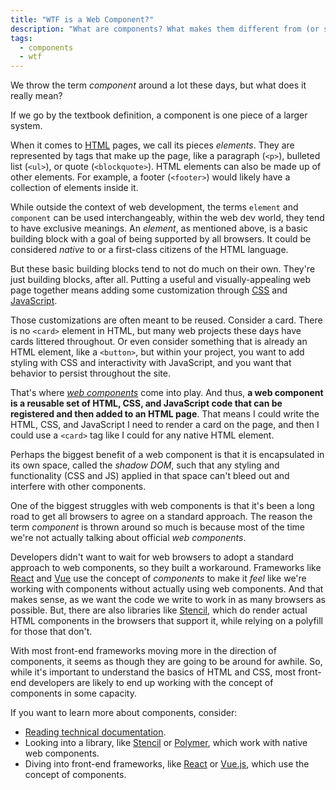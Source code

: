 ```yaml
---
title: "WTF is a Web Component?"
description: "What are components? What makes them different from (or similar to) HTML elements? How are they being used today? Let's find out."
tags:
  - components
  - wtf
---
```


We throw the term _component_ around a lot these days, but what does it really mean?

If we go by the textbook definition, a component is one piece of a larger system.

When it comes to [HTML](/wtf-is-html) pages, we call its pieces _elements_. They are represented by tags that make up the page, like a paragraph (`<p>`), bulleted list (`<ul>`), or quote (`<blockquote>`). HTML elements can also be made up of other elements. For example, a footer (`<footer>`) would likely have a collection of elements inside it.

While outside the context of web development, the terms `element` and `component` can be used interchangeably, within the web dev world, they tend to have exclusive meanings. An _element_, as mentioned above, is a basic building block with a goal of being supported by all browsers. It could be considered _native_ to or a first-class citizens of the HTML language.

But these basic building blocks tend to not do much on their own. They're just building blocks, after all. Putting a useful and visually-appealing web page together means adding some customization through [CSS](/wtf-is-css) and [JavaScript](/wtf-is-javascript).

Those customizations are often meant to be reused. Consider a card. There is no `<card>` element in HTML, but many web projects these days have cards littered throughout. Or even consider something that is already an HTML element, like a `<button>`, but within your project, you want to add styling with CSS and interactivity with JavaScript, and you want that behavior to persist throughout the site.

That's where [_web components_](https://developer.mozilla.org/en-US/docs/Web/Web_Components) come into play. And thus, **a web component is a reusable set of HTML, CSS, and JavaScript code that can be registered and then added to an HTML page**. That means I could write the HTML, CSS, and JavaScript I need to render a card on the page, and then I could use a `<card>` tag like I could for any native HTML element.

Perhaps the biggest benefit of a web component is that it is encapsulated in its own space, called the _shadow DOM_, such that any styling and functionality (CSS and JS) applied in that space can't bleed out and interfere with other components.

One of the biggest struggles with web components is that it's been a long road to get all browsers to agree on a standard approach. The reason the term _component_ is thrown around so much is because most of the time we're not actually talking about official _web components_.

Developers didn't want to wait for web browsers to adopt a standard approach to web components, so they built a workaround. Frameworks like [React](/wtf-is-react) and [Vue](https://vuejs.org/) use the concept of _components_ to make it _feel_ like we're working with components without actually using web components. And that makes sense, as we want the code we write to work in as many browsers as possible. But, there are also libraries like [Stencil](https://stenciljs.com/), which do render actual HTML components in the browsers that support it, while relying on a polyfill for those that don't.

With most front-end frameworks moving more in the direction of components, it seems as though they are going to be around for awhile. So, while it's important to understand the basics of HTML and CSS, most front-end developers are likely to end up working with the concept of components in some capacity.

If you want to learn more about components, consider:

- [Reading technical documentation](https://developer.mozilla.org/en-US/docs/Web/Web_Components).
- Looking into a library, like [Stencil](https://stenciljs.com/) or [Polymer](https://www.polymer-project.org/), which work with native web components.
- Diving into front-end frameworks, like [React](https://reactjs.org/) or [Vue.js](https://vuejs.org/), which use the concept of components.

